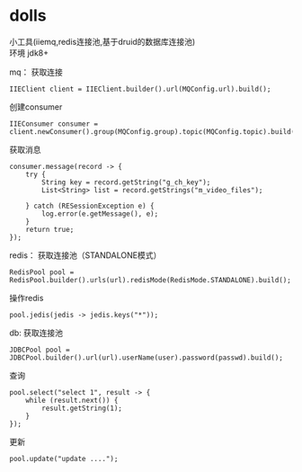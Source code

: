 # dolls
小工具(iiemq,redis连接池,基于druid的数据库连接池)  
环境 jdk8+

mq：
获取连接

    IIEClient client = IIEClient.builder().url(MQConfig.url).build();
创建consumer

    IIEConsumer consumer = client.newConsumer().group(MQConfig.group).topic(MQConfig.topic).build();
获取消息
    
    consumer.message(record -> {
        try {
            String key = record.getString("g_ch_key");
            List<String> list = record.getStrings("m_video_files");

        } catch (RESessionException e) {
            log.error(e.getMessage(), e);
        }
        return true;
    });

redis：
获取连接池（STANDALONE模式）
    
    RedisPool pool = RedisPool.builder().urls(url).redisMode(RedisMode.STANDALONE).build();
操作redis
    
    pool.jedis(jedis -> jedis.keys("*"));


db:
获取连接池

    JDBCPool pool = JDBCPool.builder().url(url).userName(user).password(passwd).build();
查询

    pool.select("select 1", result -> {
        while (result.next()) {
            result.getString(1);
        }
    });
更新

    pool.update("update ....");


